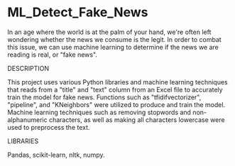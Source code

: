 # ML_Detect_Fake_News

In an age where the world is at the palm of your hand, we're often left wondering whether the news we consume is the legit. In order to combat this issue, we can use machine learning to determine if the news we are reading is real, or "fake news".

DESCRIPTION

This project uses various Python libraries and machine learning techniques that reads from a "title" and "text" column from an Excel file to accurately train the model for fake news. Functions such as "tfidifvectorizer", "pipeline", and "KNeighbors" were utilized to produce and train the model. Machine learning techniques such as removing stopwords and non-alphanumeric characters, as well as making all characters lowercase were used to preprocess the text.


LIBRARIES

Pandas, scikit-learn, nltk, numpy.
